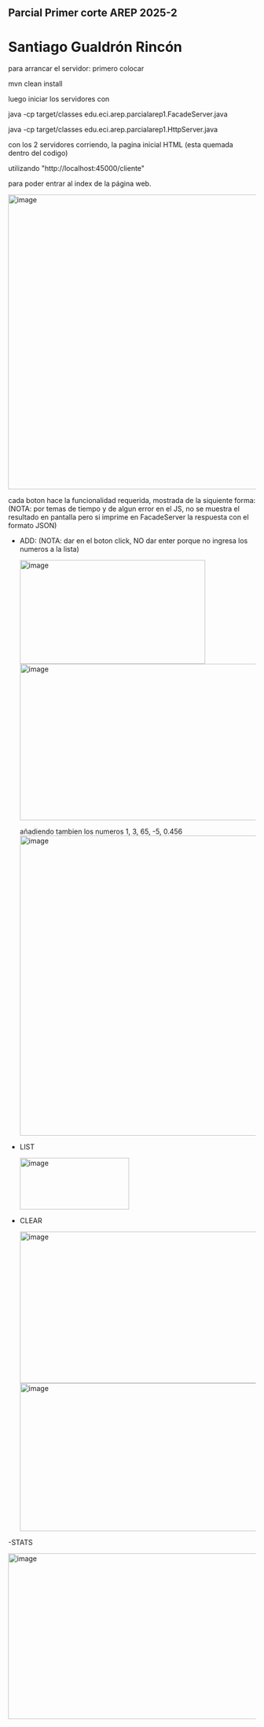 ## Parcial Primer corte AREP 2025-2
# Santiago Gualdrón Rincón
para arrancar el servidor:
primero colocar 

mvn clean install

luego iniciar los servidores con 

java -cp target/classes edu.eci.arep.parcialarep1.FacadeServer.java

java -cp target/classes edu.eci.arep.parcialarep1.HttpServer.java

con los 2 servidores corriendo, la pagina inicial HTML (esta quemada dentro del codigo)

utilizando "http://localhost:45000/cliente"

para poder entrar al index de la página web.

<img width="819" height="599" alt="image" src="https://github.com/user-attachments/assets/246b0bc1-b755-4de3-b46a-2361bea21b63" />

cada boton hace la funcionalidad requerida, mostrada de la siquiente forma:
(NOTA: por temas de tiempo y de algun error en el JS, no se muestra el resultado en pantalla pero si imprime en FacadeServer la respuesta con el formato JSON)

- ADD: (NOTA: dar en el boton click, NO dar enter porque no ingresa los numeros a la lista)
  
  <img width="377" height="211" alt="image" src="https://github.com/user-attachments/assets/e5cb5cc9-f310-4e57-acef-036fcd5d26e8" />
  <img width="941" height="318" alt="image" src="https://github.com/user-attachments/assets/74b6bd76-caba-492e-a783-bf12d077a540" />

  añadiendo tambien los numeros 1, 3, 65, -5, 0.456
  <img width="1008" height="610" alt="image" src="https://github.com/user-attachments/assets/70fae5fe-4916-45ad-b1dd-1b3030011243" />

- LIST

  <img width="222" height="105" alt="image" src="https://github.com/user-attachments/assets/bf7754d4-cd09-4a08-abc5-30cb7d98623d" />

- CLEAR

  <img width="958" height="308" alt="image" src="https://github.com/user-attachments/assets/b181ffcc-7743-4065-b272-e2779f4f24e9" />
  <img width="1011" height="301" alt="image" src="https://github.com/user-attachments/assets/7e3cf556-1138-4c23-aa57-1e830f5f6978" />


-STATS

  <img width="1131" height="337" alt="image" src="https://github.com/user-attachments/assets/2dbabaa3-d63c-4cc8-97ce-56ab8420595f" />

